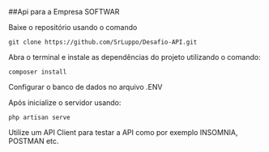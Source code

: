 ##Api para a Empresa SOFTWAR

Baixe o repositório usando o comando

    git clone https://github.com/SrLuppo/Desafio-API.git 

Abra o terminal e instale as dependências do projeto utilizando o comando:

    composer install

Configurar o banco de dados no arquivo .ENV

Após inicialize o servidor usando:

    php artisan serve

Utilize um API Client para testar a API como por exemplo INSOMNIA, POSTMAN etc.